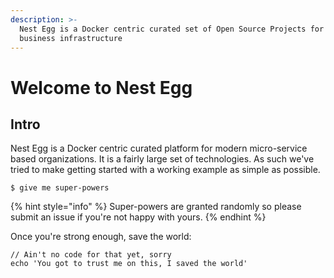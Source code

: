 ```yaml
---
description: >-
  Nest Egg is a Docker centric curated set of Open Source Projects for a modern
  business infrastructure
---
```


# Welcome to Nest Egg

## Intro

Nest Egg is a Docker centric curated platform for modern micro-service based organizations. It is a fairly large set of technologies. As such we've tried to make getting started with a working example as simple as possible.



```
$ give me super-powers
```

{% hint style="info" %}
 Super-powers are granted randomly so please submit an issue if you're not happy with yours.
{% endhint %}

Once you're strong enough, save the world:

```
// Ain't no code for that yet, sorry
echo 'You got to trust me on this, I saved the world'
```



